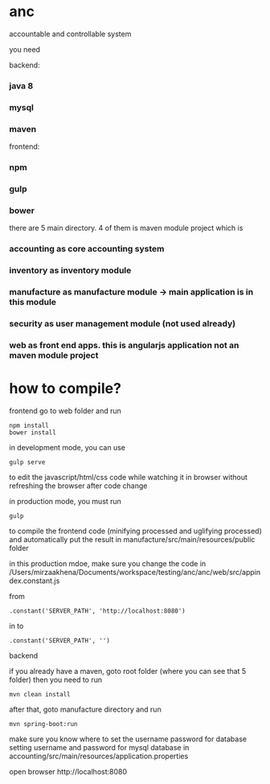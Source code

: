 # anc

accountable and controllable system

you need 

backend:
### java 8
### mysql
### maven

frontend:
### npm
### gulp
### bower


there are 5 main directory. 4 of them is maven module project which is
### accounting as core accounting system
### inventory as inventory module
### manufacture as manufacture module -> main application is in this module
### security as user management module (not used already)
### web as front end apps. this is angularjs application not an maven module project

# how to compile?

frontend
go to web folder and run 

```
npm install
bower install
```
in development mode, you can use
```
gulp serve
```
to edit the javascript/html/css code while watching it in browser without refreshing the browser after code change

in production mode, you must run
```
gulp
```
to compile the frontend code (minifying processed and uglifying processed) and automatically put the result in
manufacture/src/main/resources/public folder

in this production mdoe, make sure you change the code in /Users/mirzaakhena/Documents/workspace/testing/anc/anc/web/src/appindex.constant.js

from 
```
.constant('SERVER_PATH', 'http://localhost:8080')
```
in to
```
.constant('SERVER_PATH', '')
```




backend

if you already have a maven, goto root folder (where you can see that 5 folder) then you need to run 
```
mvn clean install
```
after that, goto manufacture directory and run
```
mvn spring-boot:run
```
make sure you know where to set the username password for database
setting username and password for mysql database in accounting/src/main/resources/application.properties

open browser http://localhost:8080



